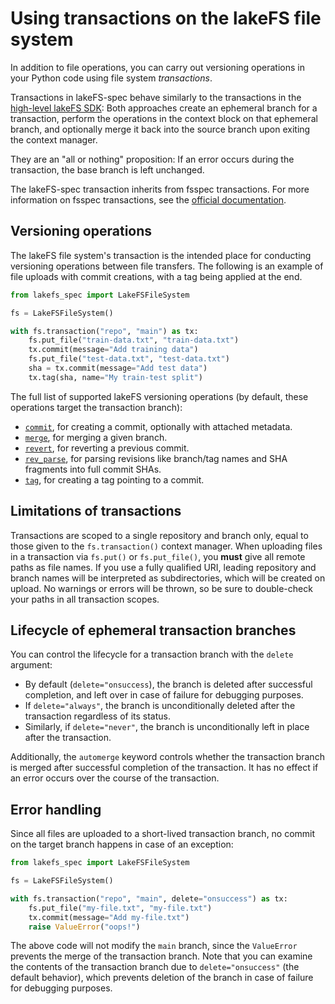 # Using transactions on the lakeFS file system

In addition to file operations, you can carry out versioning operations in your Python code using file system *transactions*.

Transactions in lakeFS-spec behave similarly to the transactions in the [high-level lakeFS SDK](https://docs.lakefs.io/integrations/python.html#transactions):
Both approaches create an ephemeral branch for a transaction, perform the operations in the context block on that ephemeral branch, and optionally merge it back into the source branch upon exiting the context manager.

They are an "all or nothing" proposition: If an error occurs during the transaction, the base branch is left unchanged.

The lakeFS-spec transaction inherits from fsspec transactions. For more information on fsspec transactions, see the [official documentation](https://filesystem-spec.readthedocs.io/en/latest/features.html#transactions).

## Versioning operations

The lakeFS file system's transaction is the intended place for conducting versioning operations between file transfers.
The following is an example of file uploads with commit creations, with a tag being applied at the end.

```python
from lakefs_spec import LakeFSFileSystem

fs = LakeFSFileSystem()

with fs.transaction("repo", "main") as tx:
    fs.put_file("train-data.txt", "train-data.txt")
    tx.commit(message="Add training data")
    fs.put_file("test-data.txt", "test-data.txt")
    sha = tx.commit(message="Add test data")
    tx.tag(sha, name="My train-test split")
```

The full list of supported lakeFS versioning operations (by default, these operations target the transaction branch):

* [`commit`](../reference/lakefs_spec/transaction.md#lakefs_spec.transaction.LakeFSTransaction.commit), for creating a commit, optionally with attached metadata.
* [`merge`](../reference/lakefs_spec/transaction.md#lakefs_spec.transaction.LakeFSTransaction.merge), for merging a given branch.
* [`revert`](../reference/lakefs_spec/transaction.md#lakefs_spec.transaction.LakeFSTransaction.revert), for reverting a previous commit.
* [`rev_parse`](../reference/lakefs_spec/transaction.md#lakefs_spec.transaction.LakeFSTransaction.rev_parse), for parsing revisions like branch/tag names and SHA fragments into full commit SHAs.
* [`tag`](../reference/lakefs_spec/transaction.md#lakefs_spec.transaction.LakeFSTransaction.tag), for creating a tag pointing to a commit.

## Limitations of transactions

Transactions are scoped to a single repository and branch only, equal to those given to the `fs.transaction()` context manager.
When uploading files in a transaction via `fs.put()` or `fs.put_file()`, you **must** give all remote paths as file names.
If you use a fully qualified URI, leading repository and branch names will be interpreted as subdirectories, which will be created on upload.
No warnings or errors will be thrown, so be sure to double-check your paths in all transaction scopes.

## Lifecycle of ephemeral transaction branches

You can control the lifecycle for a transaction branch with the `delete` argument:

* By default (`delete="onsuccess`), the branch is deleted after successful completion, and left over in case of failure for debugging purposes.
* If `delete="always"`, the branch is unconditionally deleted after the transaction regardless of its status.
* Similarly, if `delete="never"`, the branch is unconditionally left in place after the transaction.

Additionally, the `automerge` keyword controls whether the transaction branch is merged after successful completion of the transaction. 
It has no effect if an error occurs over the course of the transaction.

## Error handling

Since all files are uploaded to a short-lived transaction branch, no commit on the target branch happens in case of an exception:

```python
from lakefs_spec import LakeFSFileSystem

fs = LakeFSFileSystem()

with fs.transaction("repo", "main", delete="onsuccess") as tx:
    fs.put_file("my-file.txt", "my-file.txt")
    tx.commit(message="Add my-file.txt")
    raise ValueError("oops!")
```

The above code will not modify the `main` branch, since the `ValueError` prevents the merge of the transaction branch.
Note that you can examine the contents of the transaction branch due to `delete="onsuccess"` (the default behavior), which prevents deletion of the branch in case of failure for debugging purposes.
